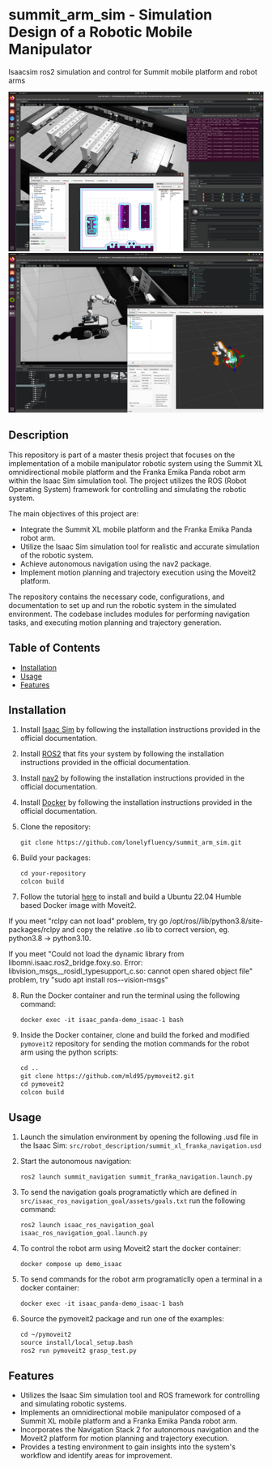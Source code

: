 # summit_arm_sim - Simulation Design of a Robotic Mobile Manipulator
Isaacsim ros2 simulation and control for Summit mobile platform and robot arms

![Navigation](src/assets/navigation.png)
![Manipulation](src/assets/manipulation.png)

## Description

This repository is part of a master thesis project that focuses on the implementation of a mobile manipulator robotic system using the Summit XL omnidirectional mobile platform and the Franka Emika Panda robot arm within the Isaac Sim simulation tool. The project utilizes the ROS (Robot Operating System) framework for controlling and simulating the robotic system.

The main objectives of this project are:

- Integrate the Summit XL mobile platform and the Franka Emika Panda robot arm.
- Utilize the Isaac Sim simulation tool for realistic and accurate simulation of the robotic system.
- Achieve autonomous navigation using the nav2 package.
- Implement motion planning and trajectory execution using the Moveit2 platform.

The repository contains the necessary code, configurations, and documentation to set up and run the robotic system in the simulated environment. The codebase includes modules for performing navigation tasks, and executing motion planning and trajectory generation.

## Table of Contents

- [Installation](#installation)
- [Usage](#usage)
- [Features](#features)

## Installation

1. Install [Isaac Sim](https://docs.omniverse.nvidia.com/app_isaacsim/app_isaacsim/install_workstation.html#isaac-sim-app-install-workstation) by following the installation instructions provided in the official documentation.

2. Install [ROS2](https://docs.ros.org/) that fits your system by following the installation instructions provided in the official documentation.

3. Install [nav2](https://navigation.ros.org/getting_started/index.html) by following the installation instructions provided in the official documentation.

4. Install [Docker](https://example.com) by following the installation instructions provided in the official documentation.

5. Clone the repository:

   ```shell
   git clone https://github.com/lonelyfluency/summit_arm_sim.git
   ```

6. Build your packages:

   ```shell
   cd your-repository
   colcon build
   ```
7. Follow the tutorial [here](https://moveit.picknik.ai/main/doc/how_to_guides/isaac_panda/isaac_panda_tutorial.html) to install and build a Ubuntu 22.04 Humble based Docker image with Moveit2.

If you meet "rclpy can not load" problem, try go /opt/ros/<your-ros-distro>/lib/python3.8/site-packages/rclpy and copy the relative .so lib to correct version, eg. python3.8 -> python3.10.

If you meet "Could not load the dynamic library from libomni.isaac.ros2_bridge.foxy.so. Error: libvision_msgs__rosidl_typesupport_c.so: cannot open shared object file" problem, try "sudo apt install ros-<your-ros-distro>-vision-msgs"

8. Run the Docker container and run the terminal using the following command:

   ```shell
   docker exec -it isaac_panda-demo_isaac-1 bash
   ```

9. Inside the Docker container, clone and build the forked and modified `pymoveit2` repository for sending the motion commands for the robot arm using the python scripts:

   ```shell
   cd ..
   git clone https://github.com/mld95/pymoveit2.git
   cd pymoveit2
   colcon build
   ```

## Usage

1. Launch the simulation environment by opening the following .usd file in the Isaac Sim:
`src/robot_description/summit_xl_franka_navigation.usd`

2. Start the autonomous navigation:

   ```shell
   ros2 launch summit_navigation summit_franka_navigation.launch.py
   ```
3. To send the navigation goals programatictly which are defined in `src/isaac_ros_navigation_goal/assets/goals.txt` run the following command:

   ```shell
   ros2 launch isaac_ros_navigation_goal isaac_ros_navigation_goal.launch.py
   ```

4. To control the robot arm using Moveit2 start the docker container: 

   ```shell
   docker compose up demo_isaac
   ```
5. To send commands for the robot arm programaticlly open a terminal in a docker container:

   ```shell
   docker exec -it isaac_panda-demo_isaac-1 bash
   ```
6. Source the pymoveit2 package and run one of the examples:

   ```shell
   cd ~/pymoveit2
   source install/local_setup.bash
   ros2 run pymoveit2 grasp_test.py
   ```


## Features

- Utilizes the Isaac Sim simulation tool and ROS framework for controlling and simulating robotic systems.
- Implements an omnidirectional mobile manipulator composed of a Summit XL mobile platform and a Franka Emika Panda robot arm.
- Incorporates the Navigation Stack 2 for autonomous navigation and the Moveit2 platform for motion planning and trajectory execution.
- Provides a testing environment to gain insights into the system's workflow and identify areas for improvement.

